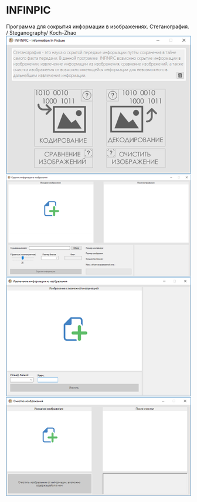 # INFINPIC
Программа для сокрытия информации в изображениях. Стеганография. / Steganography/ Koch-Zhao
![](logo/1.png)
![](logo/2.png)
![](logo/3.png)
![](logo/4.png)